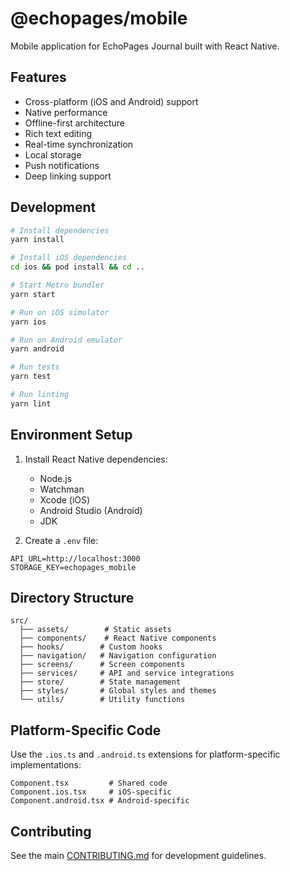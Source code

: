 # @echopages/mobile

Mobile application for EchoPages Journal built with React Native.

## Features

- Cross-platform (iOS and Android) support
- Native performance
- Offline-first architecture
- Rich text editing
- Real-time synchronization
- Local storage
- Push notifications
- Deep linking support

## Development

```bash
# Install dependencies
yarn install

# Install iOS dependencies
cd ios && pod install && cd ..

# Start Metro bundler
yarn start

# Run on iOS simulator
yarn ios

# Run on Android emulator
yarn android

# Run tests
yarn test

# Run linting
yarn lint
```

## Environment Setup

1. Install React Native dependencies:

   - Node.js
   - Watchman
   - Xcode (iOS)
   - Android Studio (Android)
   - JDK

2. Create a `.env` file:

```env
API_URL=http://localhost:3000
STORAGE_KEY=echopages_mobile
```

## Directory Structure

```
src/
  ├── assets/        # Static assets
  ├── components/    # React Native components
  ├── hooks/        # Custom hooks
  ├── navigation/   # Navigation configuration
  ├── screens/      # Screen components
  ├── services/     # API and service integrations
  ├── store/        # State management
  ├── styles/       # Global styles and themes
  └── utils/        # Utility functions
```

## Platform-Specific Code

Use the `.ios.ts` and `.android.ts` extensions for platform-specific implementations:

```
Component.tsx         # Shared code
Component.ios.tsx     # iOS-specific
Component.android.tsx # Android-specific
```

## Contributing

See the main [CONTRIBUTING.md](../../CONTRIBUTING.md) for development guidelines.
